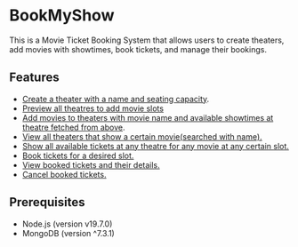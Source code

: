 # BookMyShow

This is a Movie Ticket Booking System that allows users to create theaters, add movies with showtimes, book tickets, and manage their bookings.

## Features

- [Create a theater with a name and seating capacity](https://github.com/shivamsouravjha/bookmyshow/blob/main/CURLS/addTheatres.txt).
- [Preview all theatres to add movie slots](https://github.com/shivamsouravjha/bookmyshow/blob/main/CURLS/viewTheatres.txt)
- [Add movies to theaters with movie name and available showtimes at theatre fetched from above](https://github.com/shivamsouravjha/bookmyshow/blob/main/CURLS/addingMovies.txt).
- [View all theaters that show a certain movie(searched with name).](https://github.com/shivamsouravjha/bookmyshow/blob/main/CURLS/showSlot.txt)
- [Show all available tickets at any theatre for any movie at any certain slot.](https://github.com/shivamsouravjha/bookmyshow/blob/main/CURLS/showAvailableTickets.txt)
- [Book tickets for a desired slot.](https://github.com/shivamsouravjha/bookmyshow/blob/main/CURLS/bookingTicket.txt)
- [View booked tickets and their details.](https://github.com/shivamsouravjha/bookmyshow/blob/main/CURLS/showTicket.txt)
- [Cancel booked tickets.](https://github.com/shivamsouravjha/bookmyshow/blob/main/CURLS/cancelTicket.txt)

## Prerequisites

- Node.js (version v19.7.0)
- MongoDB (version ^7.3.1)

